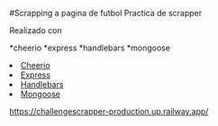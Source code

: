#Scrapping a pagina de futbol
Practica de scrapper

Realizado con 

  *cheerio
  *express
  *handlebars
  *mongoose
  <li><a href="https://cheerio.js.org/">Cheerio</a></li>
    <li><a href="https://expressjs.com/es/">Express</a></li>
    <li><a href="https://handlebarsjs.com/">Handlebars</a></li>
    <li><a href="https://mongoosejs.com/">Mongoose</a></li> 
  
https://challengescrapper-production.up.railway.app/
